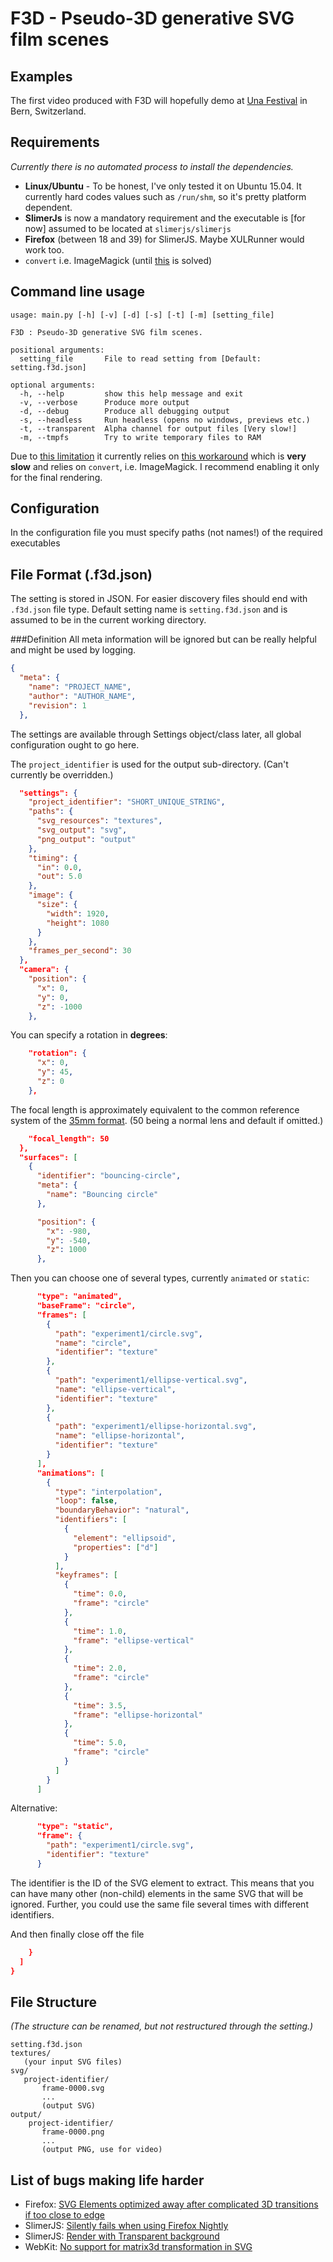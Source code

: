 # F3D - Pseudo-3D generative SVG film scenes

## Examples
The first video produced with F3D will hopefully demo at [Una Festival](https://www.unafestival.ch/events/event/reflektion-reflexion/#)
in Bern, Switzerland.

## Requirements
*Currently there is no automated process to install the dependencies.*
- **Linux/Ubuntu** - To be honest, I've only tested it on Ubuntu 15.04. It currently hard codes values such as `/run/shm`, so it's pretty platform dependent.
- **SlimerJs** is now a mandatory requirement and the executable is [for now] assumed to be located at `slimerjs/slimerjs`
- **Firefox** (between 18 and 39) for SlimerJS. Maybe XULRunner would work too.
- `convert` i.e. ImageMagick (until [this](https://github.com/laurentj/slimerjs/issues/154) is solved)

## Command line usage
```text
usage: main.py [-h] [-v] [-d] [-s] [-t] [-m] [setting_file]

F3D : Pseudo-3D generative SVG film scenes.

positional arguments:
  setting_file       File to read setting from [Default: setting.f3d.json]

optional arguments:
  -h, --help         show this help message and exit
  -v, --verbose      Produce more output
  -d, --debug        Produce all debugging output
  -s, --headless     Run headless (opens no windows, previews etc.)
  -t, --transparent  Alpha channel for output files [Very slow!]
  -m, --tmpfs        Try to write temporary files to RAM
```

Due to [this limitation](https://github.com/laurentj/slimerjs/issues/154) 
it currently relies on [this workaround](https://github.com/laurentj/slimerjs/issues/154#issuecomment-58495876)
which is **very slow** and relies on `convert`, i.e. ImageMagick. 
I recommend enabling it only for the final rendering.

## Configuration
In the configuration file you must specify paths (not names!) of the required executables

## File Format (.f3d.json)
The setting is stored in JSON. 
For easier discovery files should end with `.f3d.json` file type.
Default setting name is `setting.f3d.json` and is assumed to be in the current working directory.

###Definition
All meta information will be ignored but can be really helpful and might be used by logging.
```json
{
  "meta": {
    "name": "PROJECT_NAME",
    "author": "AUTHOR_NAME",
    "revision": 1
  },
```
The settings are available through Settings object/class later, all global configuration ought to go here.

The `project_identifier` is used for the output sub-directory. (Can't currently be overridden.)
```json
  "settings": {
    "project_identifier": "SHORT_UNIQUE_STRING",
    "paths": {
      "svg_resources": "textures",
      "svg_output": "svg",
      "png_output": "output"
    },
    "timing": {
      "in": 0.0,
      "out": 5.0
    },
    "image": {
      "size": {
        "width": 1920,
        "height": 1080
      }
    },
    "frames_per_second": 30
  },
  "camera": {
    "position": {
      "x": 0,
      "y": 0,
      "z": -1000
    },
```
You can specify a rotation in **degrees**:

```json
    "rotation": {
      "x": 0,
      "y": 45,
      "z": 0      
    },
```
The focal length is approximately equivalent to the common reference system 
of the [35mm format](https://en.wikipedia.org/wiki/35mm_format). 
(50 being a normal lens and default if omitted.)
```json
    "focal_length": 50
  },
  "surfaces": [
    {
      "identifier": "bouncing-circle",
      "meta": {
        "name": "Bouncing circle"
      },

      "position": {
        "x": -980,
        "y": -540,
        "z": 1000
      },      
```

Then you can choose one of several types, currently `animated` or `static`:

```json
      "type": "animated",
      "baseFrame": "circle",
      "frames": [
        {
          "path": "experiment1/circle.svg",
          "name": "circle",
          "identifier": "texture"
        },
        {
          "path": "experiment1/ellipse-vertical.svg",
          "name": "ellipse-vertical",
          "identifier": "texture"
        },
        {
          "path": "experiment1/ellipse-horizontal.svg",
          "name": "ellipse-horizontal",
          "identifier": "texture"
        }
      ],
      "animations": [
        {
          "type": "interpolation",
          "loop": false,
          "boundaryBehavior": "natural",
          "identifiers": [
            {
              "element": "ellipsoid",
              "properties": ["d"]
            }
          ],
          "keyframes": [
            {
              "time": 0.0,
              "frame": "circle"
            },
            {
              "time": 1.0,
              "frame": "ellipse-vertical"
            },
            {
              "time": 2.0,
              "frame": "circle"
            },
            {
              "time": 3.5,
              "frame": "ellipse-horizontal"
            },
            {
              "time": 5.0,
              "frame": "circle"
            }
          ]
        }
      ]
```

Alternative:
```json
      "type": "static",
      "frame": {
        "path": "experiment1/circle.svg",
        "identifier": "texture"
      }     
```
The identifier is the ID of the SVG element to extract. 
This means that you can have many other (non-child) elements in the same SVG that will be ignored.
Further, you could use the same file several times with different identifiers.

And then finally close off the file
```json
    }
  ]
}
```


## File Structure
*(The structure can be renamed, but not restructured through the setting.)*

```plain
setting.f3d.json
textures/
   (your input SVG files)
svg/
   project-identifier/
       frame-0000.svg
       ...
       (output SVG)
output/
    project-identifier/
       frame-0000.png
       ...
       (output PNG, use for video)
```

## List of bugs making life harder
- Firefox: [SVG Elements optimized away after complicated 3D transitions if too close to edge](https://bugzilla.mozilla.org/show_bug.cgi?id=1192457)
- SlimerJS: [Silently fails when using Firefox Nightly](https://github.com/laurentj/slimerjs/issues/378)
- SlimerJS: [Render with Transparent background](https://github.com/laurentj/slimerjs/issues/154)
- WebKit: [No support for matrix3d transformation in SVG](http://stackoverflow.com/questions/27177386/svg-matrix3d-renders-differently-in-different-browser)

